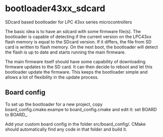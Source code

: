 # bootloader43xx_sdcard
SDcard based bootloader for LPC 43xx series microcontrollers

The basic idea is to have an sdcard with some firmware file(s).
The bootloader is capable of detecting if the current version on the LPC43xx flash memory is equal to the SDcard version.
If it differs, the file from SD card is written to flash memory. On the next boot, the bootloader will detect the flash is up to date and starts running the main firmware.

The main firmware itself should have some capability of downloading firmware updates to the SD card. It can then decide to reboot and let this bootloader update the firmware.
This keeps the bootloader simple and allows a lot of flexibility in the update process.


## Board config

To set up the bootloader for a new project, copy board_config.cmake.exampe to board_config.cmake and edit it: set BOARD to BOARD_<my-board-id>.

Add your custom board config in the folder src/board_config/<my-board-id>.
CMake should automatically find any code in that folder and build it.

